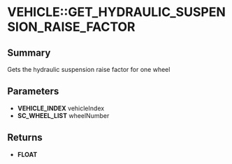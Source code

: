 # VEHICLE::GET_HYDRAULIC_SUSPENSION_RAISE_FACTOR

## Summary
Gets the hydraulic suspension raise factor for one wheel

## Parameters
* **VEHICLE_INDEX** vehicleIndex
* **SC_WHEEL_LIST** wheelNumber

## Returns
* **FLOAT**